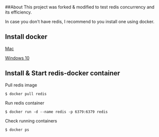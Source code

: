 ##About
This project was forked & modified to test redis concurrency and its efficiency.

In case you don't have redis, I recommend to you install one using docker.
## Install docker

[Mac](https://docs.docker.com/docker-for-mac/install/#install-and-run-docker-for-mac)

[Windows 10](https://docs.docker.com/docker-for-windows/install/)

## Install & Start redis-docker container
Pull redis image

`$ docker pull redis`

Run redis container

`$ docker run -d --name redis -p 6379:6379 redis`

Check running containers

`$ docker ps`


